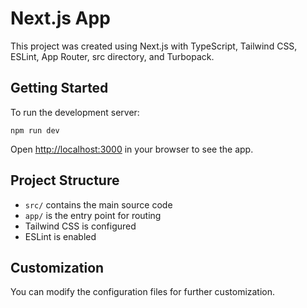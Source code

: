
# Next.js App

This project was created using Next.js with TypeScript, Tailwind CSS, ESLint, App Router, src directory, and Turbopack.

## Getting Started

To run the development server:

```
npm run dev
```

Open [http://localhost:3000](http://localhost:3000) in your browser to see the app.

## Project Structure
- `src/` contains the main source code
- `app/` is the entry point for routing
- Tailwind CSS is configured
- ESLint is enabled

## Customization
You can modify the configuration files for further customization.
